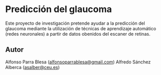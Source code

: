 # Predicción del glaucoma 
Este proyecto de investigación pretende ayudar a la predicción del glaucoma mediante la utilización de técnicas de aprendizaje automático (redes neuronales) a partir de datos obenidos del escaner de retinas.

## Autor
Alfonso Parra Blesa (alfonsoparrablesa@gmail.com)
Alfredo Sánchez Alberca (asalber@ceu.es)